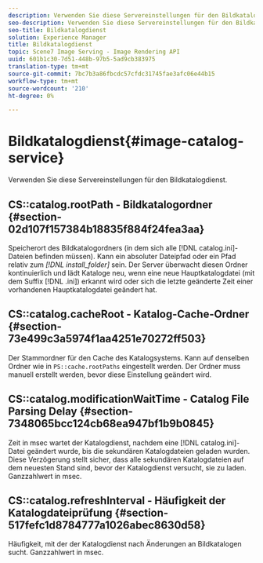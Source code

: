 ```yaml
---
description: Verwenden Sie diese Servereinstellungen für den Bildkatalogdienst.
seo-description: Verwenden Sie diese Servereinstellungen für den Bildkatalogdienst.
seo-title: Bildkatalogdienst
solution: Experience Manager
title: Bildkatalogdienst
topic: Scene7 Image Serving - Image Rendering API
uuid: 601b1c30-7d51-448b-97b5-5ad9cb383975
translation-type: tm+mt
source-git-commit: 7bc7b3a86fbcdc57cfdc31745fae3afc06e44b15
workflow-type: tm+mt
source-wordcount: '210'
ht-degree: 0%

---
```



# Bildkatalogdienst{#image-catalog-service}

Verwenden Sie diese Servereinstellungen für den Bildkatalogdienst.

## CS::catalog.rootPath - Bildkatalogordner {#section-02d107f157384b18835f884f24fea3aa}

Speicherort des Bildkatalogordners (in dem sich alle [!DNL catalog.ini]-Dateien befinden müssen). Kann ein absoluter Dateipfad oder ein Pfad relativ zum *[!DNL install_folder]* sein. Der Server überwacht diesen Ordner kontinuierlich und lädt Kataloge neu, wenn eine neue Hauptkatalogdatei (mit dem Suffix [!DNL .ini]) erkannt wird oder sich die letzte geänderte Zeit einer vorhandenen Hauptkatalogdatei geändert hat.

## CS::catalog.cacheRoot - Katalog-Cache-Ordner {#section-73e499c3a5974f1aa4251e70272ff503}

Der Stammordner für den Cache des Katalogsystems. Kann auf denselben Ordner wie in `PS::cache.rootPaths` eingestellt werden. Der Ordner muss manuell erstellt werden, bevor diese Einstellung geändert wird.

## CS::catalog.modificationWaitTime - Catalog File Parsing Delay {#section-7348065bcc124cb68ea947bf1b9b0845}

Zeit in msec wartet der Katalogdienst, nachdem eine [!DNL catalog.ini]-Datei geändert wurde, bis die sekundären Katalogdateien geladen wurden. Diese Verzögerung stellt sicher, dass alle sekundären Katalogdateien auf dem neuesten Stand sind, bevor der Katalogdienst versucht, sie zu laden. Ganzzahlwert in msec.

## CS::catalog.refreshInterval - Häufigkeit der Katalogdateiprüfung {#section-517fefc1d8784777a1026abec8630d58}

Häufigkeit, mit der der Katalogdienst nach Änderungen an Bildkatalogen sucht. Ganzzahlwert in msec.
